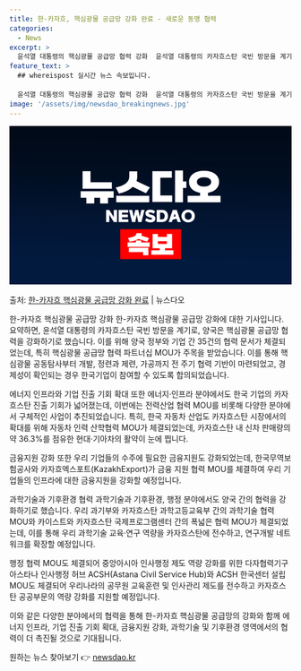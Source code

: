 ```yaml
---
title: 한-카자흐, 핵심광물 공급망 강화 완료 - 새로운 동맹 협력
categories:
  - News
excerpt: >
  윤석열 대통령의 핵심광물 공급망 협력 강화  윤석열 대통령의 카자흐스탄 국빈 방문을 계기로, 우리나라와 카자…
feature_text: >
  ## whereispost 실시간 뉴스 속보입니다.

  윤석열 대통령의 핵심광물 공급망 협력 강화  윤석열 대통령의 카자흐스탄 국빈 방문을 계기로, 우리나라와 카자…
image: '/assets/img/newsdao_breakingnews.jpg'
---
```


![뉴스다오 속보](/assets/img/newsdao_breakingnews.jpg)

<p>출처: <a href="https://newsdao.kr/4225" rel="dofollow">한-카자흐 핵심광물 공급망 강화 완료</a> | 뉴스다오</p>

한-카자흐 핵심광물 공급망 강화
한-카자흐 핵심광물 공급망 강화에 대한 기사입니다. 요약하면, 윤석열 대통령의 카자흐스탄 국빈 방문을 계기로, 양국은 핵심광물 공급망 협력을 강화하기로 했습니다. 이를 위해 양국 정부와 기업 간 35건의 협력 문서가 체결되었는데, 특히 핵심광물 공급망 협력 파트너십 MOU가 주목을 받았습니다. 이를 통해 핵심광물 공동탐사부터 개발, 정련과 제련, 가공까지 전 주기 협력 기반이 마련되었고, 경제성이 확인되는 경우 한국기업이 참여할 수 있도록 합의되었습니다.

에너지 인프라와 기업 진출 기회 확대
또한 에너지·인프라 분야에서도 한국 기업의 카자흐스탄 진출 기회가 넓어졌는데, 이번에는 전력산업 협력 MOU를 비롯해 다양한 분야에서 구체적인 사업이 추진되었습니다. 특히, 한국 자동차 산업도 카자흐스탄 시장에서의 확대를 위해 자동차 인력 산학협력 MOU가 체결되었는데, 카자흐스탄 내 신차 판매량의 약 36.3%를 점유한 현대·기아차의 활약이 눈에 띕니다.

금융지원 강화
또한 우리 기업들의 수주에 필요한 금융지원도 강화되었는데, 한국무역보험공사와 카자흐엑스포트(KazakhExport)가 금융 지원 협력 MOU를 체결하여 우리 기업들의 인프라에 대한 금융지원을 강화할 예정입니다.

과학기술과 기후환경 협력
과학기술과 기후환경, 행정 분야에서도 양국 간의 협력을 강화하기로 했습니다. 우리 과기부와 카자흐스탄 과학고등교육부 간의 과학기술 협력 MOU와 카이스트와 카자흐스탄 국제프로그램센터 간의 폭넓은 협력 MOU가 체결되었는데, 이를 통해 우리 과학기술 교육·연구 역량을 카자흐스탄에 전수하고, 연구개발 네트워크를 확장할 예정입니다.

행정 협력 MOU도 체결되어 중앙아시아 인사행정 제도 역량 강화를 위한 다자협력기구 아스타나 인사행정 허브 ACSH(Astana Civil Service Hub)와 ACSH 한국센터 설립 MOU도 체결되어 우리나라의 공무원 교육훈련 및 인사관리 제도를 전수하고 카자흐스탄 공공부문의 역량 강화를 지원할 예정입니다.

이와 같은 다양한 분야에서의 협력을 통해 한-카자흐 핵심광물 공급망의 강화와 함께 에너지 인프라, 기업 진출 기회 확대, 금융지원 강화, 과학기술 및 기후환경 영역에서의 협력이 더 촉진될 것으로 기대됩니다. 

원하는 뉴스 찾아보기 👉 <a href="https://newsdao.kr" rel="dofollow">newsdao.kr</a>


